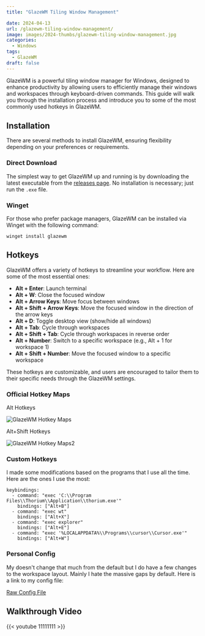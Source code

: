 ```yaml
---
title: "GlazeWM Tiling Window Management"

date: 2024-04-13
url: /glazewm-tiling-window-management/
image: images/2024-thumbs/glazewm-tiling-window-management.jpg
categories:
  - Windows
tags:
  - GlazeWM
draft: false
---
```

GlazeWM is a powerful tiling window manager for Windows, designed to enhance productivity by allowing users to efficiently manage their windows and workspaces through keyboard-driven commands. This guide will walk you through the installation process and introduce you to some of the most commonly used hotkeys in GlazeWM.<!--more-->

## Installation

There are several methods to install GlazeWM, ensuring flexibility depending on your preferences or requirements.

### Direct Download

The simplest way to get GlazeWM up and running is by downloading the latest executable from the [releases page](https://github.com/glzr-io/glazewm/releases). No installation is necessary; just run the `.exe` file.

### Winget

For those who prefer package managers, GlazeWM can be installed via Winget with the following command:

```
winget install glazewm
```

## Hotkeys

GlazeWM offers a variety of hotkeys to streamline your workflow. Here are some of the most essential ones:

- **Alt + Enter**: Launch terminal
- **Alt + W**: Close the focused window
- **Alt + Arrow Keys**: Move focus between windows
- **Alt + Shift + Arrow Keys**: Move the focused window in the direction of the arrow keys
- **Alt + D**: Toggle desktop view (show/hide all windows)
- **Alt + Tab**: Cycle through workspaces
- **Alt + Shift + Tab**: Cycle through workspaces in reverse order
- **Alt + Number**: Switch to a specific workspace (e.g., Alt + 1 for workspace 1)
- **Alt + Shift + Number**: Move the focused window to a specific workspace

These hotkeys are customizable, and users are encouraged to tailor them to their specific needs through the GlazeWM settings.

### Official Hotkey Maps

Alt Hotkeys

![GlazeWM Hotkey Maps](https://user-images.githubusercontent.com/34844898/194635035-152ed4a6-e5a1-4878-8863-f62391e7d703.png)

Alt+Shift Hotkeys

![GlazeWM Hotkey Maps2](https://user-images.githubusercontent.com/34844898/194635089-d5ed152b-1527-43e8-a69c-4e154b97a207.png)

### Custom Hotkeys

I made some modifications based on the programs that I use all the time. Here are the ones I use the most:

```
keybindings:
  - command: "exec 'C:\\Program Files\\Thorium\\Application\\thorium.exe'"
    bindings: ["Alt+B"]
  - command: "exec wt"
    bindings: ["Alt+X"]
  - command: "exec explorer"
    bindings: ["Alt+E"]
  - command: "exec '%LOCALAPPDATA%\\Programs\\cursor\\Cursor.exe'"
    bindings: ["Alt+W"]
```

### Personal Config

My doesn't change that much from the default but I do have a few changes to the workspace layout. Mainly I hate the massive gaps by default. Here is a link to my config file:

[Raw Config File](https://raw.githubusercontent.com/ChrisTitusTech/glazewm/main/config.yaml)

## Walkthrough Video

{{< youtube 11111111 >}}
